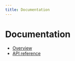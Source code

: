 ```yaml
---
title: Documentation
---
```



# Documentation

* [Overview](/overview/)
* [API reference](/documentation/api/)

